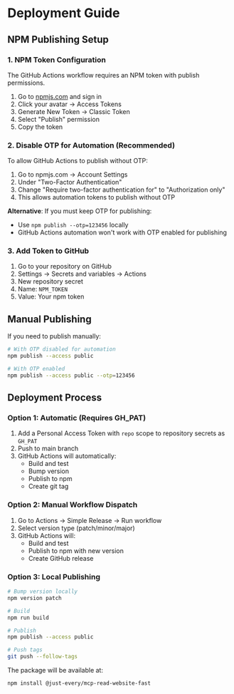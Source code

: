 # Deployment Guide

## NPM Publishing Setup

### 1. NPM Token Configuration

The GitHub Actions workflow requires an NPM token with publish permissions.

1. Go to [npmjs.com](https://www.npmjs.com/) and sign in
2. Click your avatar → Access Tokens
3. Generate New Token → Classic Token
4. Select "Publish" permission
5. Copy the token

### 2. Disable OTP for Automation (Recommended)

To allow GitHub Actions to publish without OTP:

1. Go to npmjs.com → Account Settings
2. Under "Two-Factor Authentication"
3. Change "Require two-factor authentication for" to "Authorization only"
4. This allows automation tokens to publish without OTP

**Alternative**: If you must keep OTP for publishing:
- Use `npm publish --otp=123456` locally
- GitHub Actions automation won't work with OTP enabled for publishing

### 3. Add Token to GitHub

1. Go to your repository on GitHub
2. Settings → Secrets and variables → Actions
3. New repository secret
4. Name: `NPM_TOKEN`
5. Value: Your npm token

## Manual Publishing

If you need to publish manually:

```bash
# With OTP disabled for automation
npm publish --access public

# With OTP enabled
npm publish --access public --otp=123456
```

## Deployment Process

### Option 1: Automatic (Requires GH_PAT)

1. Add a Personal Access Token with `repo` scope to repository secrets as `GH_PAT`
2. Push to main branch
3. GitHub Actions will automatically:
   - Build and test
   - Bump version
   - Publish to npm
   - Create git tag

### Option 2: Manual Workflow Dispatch

1. Go to Actions → Simple Release → Run workflow
2. Select version type (patch/minor/major)
3. GitHub Actions will:
   - Build and test
   - Publish to npm with new version
   - Create GitHub release

### Option 3: Local Publishing

```bash
# Bump version locally
npm version patch

# Build
npm run build

# Publish
npm publish --access public

# Push tags
git push --follow-tags
```

The package will be available at:
```
npm install @just-every/mcp-read-website-fast
```